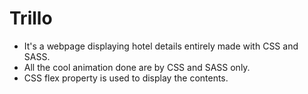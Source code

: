 # Trillo
 - It's a webpage displaying hotel details entirely made with CSS and SASS.
 - All the cool animation done are by CSS and SASS only.
 - CSS flex property is used to display the contents.

